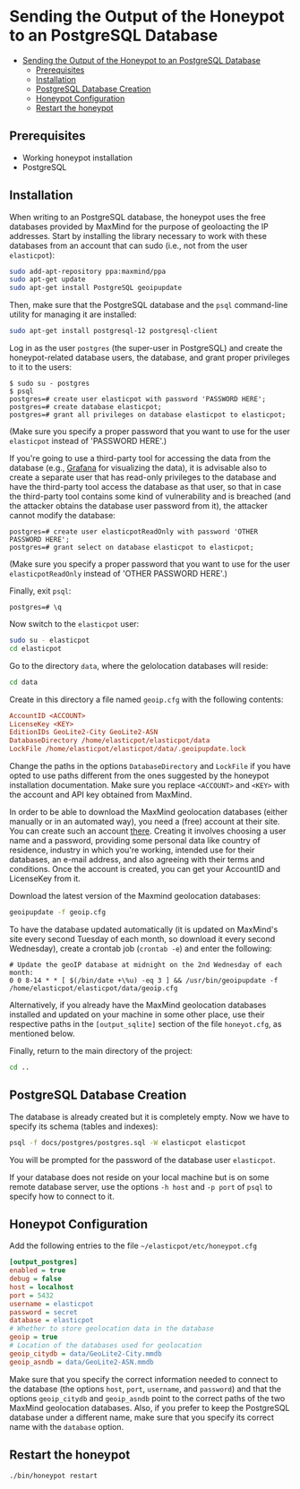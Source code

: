 # Sending the Output of the Honeypot to an PostgreSQL Database

- [Sending the Output of the Honeypot to an PostgreSQL Database](#sending-the-output-of-the-honeypot-to-an-postgresql-database)
  - [Prerequisites](#prerequisites)
  - [Installation](#installation)
  - [PostgreSQL Database Creation](#postgresql-database-creation)
  - [Honeypot Configuration](#honeypot-configuration)
  - [Restart the honeypot](#restart-the-honeypot)

## Prerequisites

- Working honeypot installation
- PostgreSQL

## Installation

When writing to an PostgreSQL database, the honeypot uses the free databases
provided by MaxMind for the purpose of geoloacting the IP addresses.
Start by installing the library necessary to work with these databases
from an account that can sudo (i.e., not from the user `elasticpot`):

```bash
sudo add-apt-repository ppa:maxmind/ppa
sudo apt-get update
sudo apt-get install PostgreSQL geoipupdate
```

Then, make sure that the PostgreSQL database and the `psql` command-line
utility for managing it are installed:

```bash
sudo apt-get install postgresql-12 postgresql-client
```

Log in as the user `postgres` (the super-user in PostgreSQL) and create
the honeypot-related database users, the database, and grant proper
privileges to it to the users:

```psql
$ sudo su - postgres
$ psql
postgres=# create user elasticpot with password 'PASSWORD HERE';
postgres=# create database elasticpot;
postgres=# grant all privileges on database elasticpot to elasticpot;
```

(Make sure you specify a proper password that you want to use for the user
`elasticpot` instead of 'PASSWORD HERE'.)

If you're going to use a third-party tool for accessing the data from the
database (e.g., [Grafana](https://www.grafana.com) for visualizing the data),
it is advisable also to create a separate user that has read-only privileges
to the database and have the third-party tool access the database as that
user, so that in case the third-party tool contains some kind of vulnerability
and is breached (and the attacker obtains the database user password from it),
the attacker cannot modify the database:

```psql
postgres=# create user elasticpotReadOnly with password 'OTHER PASSWORD HERE';
postgres=# grant select on database elasticpot to elasticpot;
```

(Make sure you specify a proper password that you want to use for the user
`elasticpotReadOnly` instead of 'OTHER PASSWORD HERE'.)

Finally, exit `psql`:

```psql
postgres=# \q
```

Now switch to the `elasticpot` user:

```bash
sudo su - elasticpot
cd elasticpot
```

Go to the directory `data`, where the gelolocation databases will reside:

```bash
cd data
```

Create in this directory a file named `geoip.cfg` with the following contents:

```geoip.cfg
AccountID <ACCOUNT>
LicenseKey <KEY>
EditionIDs GeoLite2-City GeoLite2-ASN
DatabaseDirectory /home/elasticpot/elasticpot/data
LockFile /home/elasticpot/elasticpot/data/.geoipupdate.lock
```

Change the paths in the options `DatabaseDirectory` and `LockFile` if you
have opted to use paths different from the ones suggested by the
honeypot installation documentation. Make sure you replace `<ACCOUNT>`
and `<KEY>` with the account and API key obtained from MaxMind.

In order to be able to download the MaxMind geolocation databases (either
manually or in an automated way), you need a (free) account at their site.
You can create such an account [there](https://www.maxmind.com/en/geolite2/signup).
Creating it involves choosing a user name and a password, providing some
personal data like country of residence, industry in which you're working,
intended use for their databases, an e-mail address, and also agreeing with
their terms and conditions. Once the account is created, you can get your
AccountID and LicenseKey from it.

Download the latest version of the Maxmind geolocation databases:

```bash
geoipupdate -f geoip.cfg
```

To have the database updated automatically (it is updated on MaxMind's site
every second Tuesday of each month, so download it every second Wednesday),
create a crontab job (`crontab -e`) and enter the following:

```crontab
# Update the geoIP database at midnight on the 2nd Wednesday of each month:
0 0 8-14 * * [ $(/bin/date +\%u) -eq 3 ] && /usr/bin/geoipupdate -f /home/elasticpot/elasticpot/data/geoip.cfg
```

Alternatively, if you already have the MaxMind geolocation databases installed
and updated on your machine in some other place, use their respective paths in
the `[output_sqlite]` section of the file `honeyot.cfg`, as mentioned
below.

Finally, return to the main directory of the project:

```bash
cd ..
```

## PostgreSQL Database Creation

The database is already created but it is completely empty. Now we have to
specify its schema (tables and indexes):

```bash
psql -f docs/postgres/postgres.sql -W elasticpot elasticpot
```

You will be prompted for the password of the database user `elasticpot`.

If your database does not reside on your local machine but is on some remote
database server, use the options `-h host` and `-p port` of `psql` to
specify how to connect to it.

## Honeypot Configuration

Add the following entries to the file `~/elasticpot/etc/honeypot.cfg`

```honeypot.cfg
[output_postgres]
enabled = true
debug = false
host = localhost
port = 5432
username = elasticpot
password = secret
database = elasticpot
# Whether to store geolocation data in the database
geoip = true
# Location of the databases used for geolocation
geoip_citydb = data/GeoLite2-City.mmdb
geoip_asndb = data/GeoLite2-ASN.mmdb
```

Make sure that you specify the correct information needed to connect to the
database (the options `host`, `port`, `username`, and `password`) and that the
options `geoip_citydb` and `geoip_asndb` point to the correct paths of the two
MaxMind geolocation databases. Also, if you prefer to keep the PostgreSQL
database under a different name, make sure that you specify its correct name
with the `database` option.

## Restart the honeypot

```bash
./bin/honeypot restart
```

